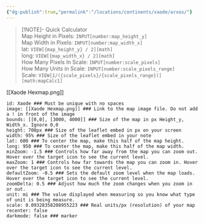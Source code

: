 ```yaml
---
{"dg-publish":true,"permalink":"/locations/continents/xaode/arxos/"}
---
```



> [!NOTE]- Quick Calculator  
> Map Height in Pixels: `INPUT[number:map_height_y]`  
> Map Width in Pixels: `INPUT[number:map_width_x]`  
> lat: `VIEW[{map_height_y} / 2][math]`  
> long: `VIEW[{map_width_x} / 2][math]`  
> How Many Pixels In Scale: `INPUT[number:scale_pixels]`  
> How Many Units in Scale: `INPUT[number:scale_pixels_range]`  
> Scale: `VIEW[1/({scale_pixels}/{scale_pixels_range})][math:mapCalc1]`

[[Xaode Hexmap.png]]

```leaflet  
id: Xaode ### Must be unique with no spaces  
image: [[Xaode Hexmap.png]] ### Link to the map image file. Do not add a ! in front of the image  
bounds: [[0,0], [3000, 4000]] ### Size of the map in px Height_y, Width_x. Ignore 0,0  
height: 700px ### Size of the leaflet embed in px on your screen  
width: 95% ### Size of the leaflet embed in your note  
lat: 600 ### To center the map, make this half of the map height.  
long: 950 ### To center the map, make this half of the map width.  
minZoom: -1.5 ### Controls how far away from the map you can zoom out. Hover over the target icon to see the current level.  
maxZoom: 1 ### Controls how far towards the map you can zoom in. Hover over the target icon to see the current level.  
defaultZoom: -0.5 ### Sets the default zoom level when the map loads. Hover over the target icon to see the current level.  
zoomDelta: 0.5 ### Adjust how much the zoom changes when you zoom in or out.  
unit: mi ### The value displayed when measuring so you know what type of unit is being measure.  
scale: 0.09328358208955223 ### Real units/px (resolution) of your map  
recenter: false  
darkmode: false ### marker
```
